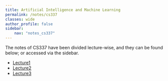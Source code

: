 ```yaml
---
title: Artificial Intelligence and Machine Learning
permalink: /notes/cs337
classes: wide
author_profile: false
sidebar:
    nav: "notes_cs337"
---
```

<script type="text/javascript" src="https://code.jquery.com/jquery-1.7.1.min.js"></script>

<script type="text/x-mathjax-config">
  MathJax.Hub.Config({
    tex2jax: {
      inlineMath: [ ['$','$'], ["\\(","\\)"] ],
      processEscapes: true
    }
  });
</script>
<script type="text/javascript" async src="https://cdnjs.cloudflare.com/ajax/libs/mathjax/2.7.5/latest.js?config=TeX-MML-AM_CHTML" async></script>

The notes of CS337 have been divided lecture-wise, and they can be found below; or accessed via the sidebar.

- [Lecture1](/notes/cs337/lec1)
- [Lecture2](/notes/cs337/lec2)
- [Lecture3](/notes/cs337/lec3)